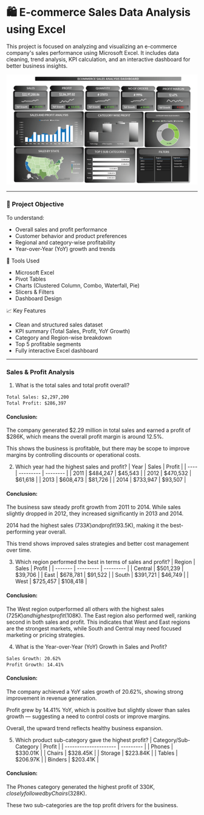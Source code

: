 
# 🛍️ E-commerce Sales Data Analysis using Excel

This project is focused on analyzing and visualizing an e-commerce company's sales performance using Microsoft Excel. It includes data cleaning, trend analysis, KPI calculation, and an interactive dashboard for better business insights.

![](sales-analysis.png)

---

### 📌 Project Objective
To understand:
- Overall sales and profit performance
- Customer behavior and product preferences
- Regional and category-wise profitability
- Year-over-Year (YoY) growth and trends

🧰 Tools Used
- Microsoft Excel
- Pivot Tables
- Charts (Clustered Column, Combo, Waterfall, Pie)
- Slicers & Filters
- Dashboard Design

📈 Key Features
- Clean and structured sales dataset
- KPI summary (Total Sales, Profit, YoY Growth)
- Category and Region-wise breakdown
- Top 5 profitable segments
- Fully interactive Excel dashboard

---

###  Sales & Profit Analysis

1. What is the total sales and total profit overall?
```
Total Sales: $2,297,200
Total Profit: $286,397
```
#### Conclusion:
The company generated $2.29 million in total sales and earned a profit of $286K, which means the overall profit margin is around 12.5%.

This shows the business is profitable, but there may be scope to improve margins by controlling discounts or operational costs.


2. Which year had the highest sales and profit?
| Year | Sales     | Profit   |
| ---- | --------- | -------- |
| 2011 | \$484,247 | \$45,543 |
| 2012 | \$470,532 | \$61,618 |
| 2013 | \$608,473 | \$81,726 |
| 2014 | \$733,947 | \$93,507 |

#### Conclusion:
The business saw steady profit growth from 2011 to 2014.
While sales slightly dropped in 2012, they increased significantly in 2013 and 2014.

2014 had the highest sales ($733K) and profit ($93.5K), making it the best-performing year overall.

This trend shows improved sales strategies and better cost management over time.

3. Which region performed the best in terms of sales and profit?
| Region  | Sales     | Profit    |
| ------- | --------- | --------- |
| Central | \$501,239 | \$39,706  |
| East    | \$678,781 | \$91,522  |
| South   | \$391,721 | \$46,749  |
| West    | \$725,457 | \$108,418 |

#### Conclusion:
The West region outperformed all others with the highest sales ($725K) and highest profit ($108K).
The East region also performed well, ranking second in both sales and profit.
This indicates that West and East regions are the strongest markets, while South and Central may need focused marketing or pricing strategies.

4. What is the Year-over-Year (YoY) Growth in Sales and Profit?
```
Sales Growth: 20.62%
Profit Growth: 14.41%
```
#### Conclusion:
The company achieved a YoY sales growth of 20.62%, showing strong improvement in revenue generation.

Profit grew by 14.41% YoY, which is positive but slightly slower than sales growth — suggesting a need to control costs or improve margins.

Overall, the upward trend reflects healthy business expansion.

5. Which product sub-category gave the highest profit?
| Category/Sub-Category | Profit    |
| --------------------- | --------- |
| Phones                | \$330.01K |
| Chairs                | \$328.45K |
| Storage               | \$223.84K |
| Tables                | \$206.97K |
| Binders               | \$203.41K |

#### Conclusion:
The Phones category generated the highest profit of $330K, closely followed by Chairs ($328K).

These two sub-categories are the top profit drivers for the business.
